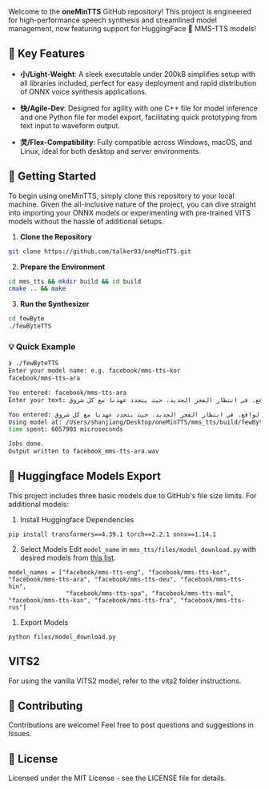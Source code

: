 <!-- # oneMinTTS -->
Welcome to the **oneMinTTS** GitHub repository! 
This project is engineered for high-performance speech synthesis and streamlined model management, now featuring support for HuggingFace 🤗 MMS-TTS models!

## 🔑 Key Features
- **小/Light-Weight**: A sleek executable under 200kB simplifies setup with all libraries included, perfect for easy deployment and rapid distribution of ONNX voice synthesis applications.

- **快/Agile-Dev**: Designed for agility with one C++ file for model inference and one Python file for model export, facilitating quick prototyping from text input to waveform output.

- **灵/Flex-Compatibility**: Fully compatible across Windows, macOS, and Linux, ideal for both desktop and server environments.

## 🚀 Getting Started
To begin using oneMinTTS, simply clone this repository to your local machine. Given the all-inclusive nature of the project, you can dive straight into importing your ONNX models or experimenting with pre-trained VITS models without the hassle of additional setups.

1. **Clone the Repository**
```bash
git clone https://github.com/talker93/oneMinTTS.git
```
2. **Prepare the Environment**
```bash
cd mms_tts && mkdir build && cd build
cmake .. && make
```
3. **Run the Synthesizer**
```bash
cd fewByte
./fewByteTTS
```

### 💡 Quick Example
```bash
❯ ./fewByteTTS
Enter your model name: e.g. facebook/mms-tts-kor
facebook/mms-tts-ara

You entered: facebook/mms-tts-ara
Enter your text: في صمت الليل، أراقب النجوم، وأسمع همسات الريح تحكي عنك. قلبي ينبض بأسماء لا تُنسى، وذكرياتك تطفو كلمع البرق في سمائي. ظلك الممتد عبر الأزمان، يعانق روحي في لحظة سكون. أبحث عنك في كل زاوية، في كل شذا يعبق من الحدائق المعطرة. سألتقي بك عند منعطف القدر، حيث الأحلام تلتقي بالواقع. في انتظار الفجر الجديد، حيث يتجدد عهدنا مع كل شروق.

You entered: في صمت الليل، أراقب النجوم، وأسمع همسات الريح تحكي عنك. قلبي ينبض بأسماء لا تُنسى، وذكرياتك تطفو كلمع البرق في سمائي. ظلك الممتد عبر الأزمان، يعانق روحي في لحظة سكون. أبحث عنك في كل زاوية، في كل شذا يعبق من الحدائق المعطرة. سألتقي بك عند منعطف القدر، حيث الأحلام تلتقي بالواقع. في انتظار الفجر الجديد، حيث يتجدد عهدنا مع كل شروق.
Using model at: /Users/shanjiang/Desktop/oneMinTTS/mms_tts/build/fewByte/assets/models/facebook_mms-tts-ara.onnx
time spent: 6057903 microseconds

Jobs done.
Output written to facebook_mms-tts-ara.wav
```

## 🤗 Huggingface Models Export
This project includes three basic models due to GitHub's file size limits. For additional models:
1. Install Huggingface Dependencies
```
pip install transformers==4.39.1 torch==2.2.1 onnx==1.14.1
```
2. Select Models
Edit `model_name` in `mms_tts/files/model_download.py` with desired models from [this list](https://dl.fbaipublicfiles.com/mms/misc/language_coverage_mms.html).
```
model_names = ["facebook/mms-tts-eng", "facebook/mms-tts-kor", "facebook/mms-tts-ara", "facebook/mms-tts-deu", "facebook/mms-tts-hin", 
                "facebook/mms-tts-spa", "facebook/mms-tts-mal", "facebook/mms-tts-kan", "facebook/mms-tts-fra", "facebook/mms-tts-rus"]
```
1. Export Models
```
python files/model_download.py
```

## VITS2
For using the vanilla VITS2 model, refer to the vits2 folder instructions.

## 🤝 Contributing
Contributions are welcome! Feel free to post questions and suggestions in Issues.
<!-- Please refer to the Contributing Guidelines for more information. -->

## 📄 License
Licensed under the MIT License - see the LICENSE file for details.
